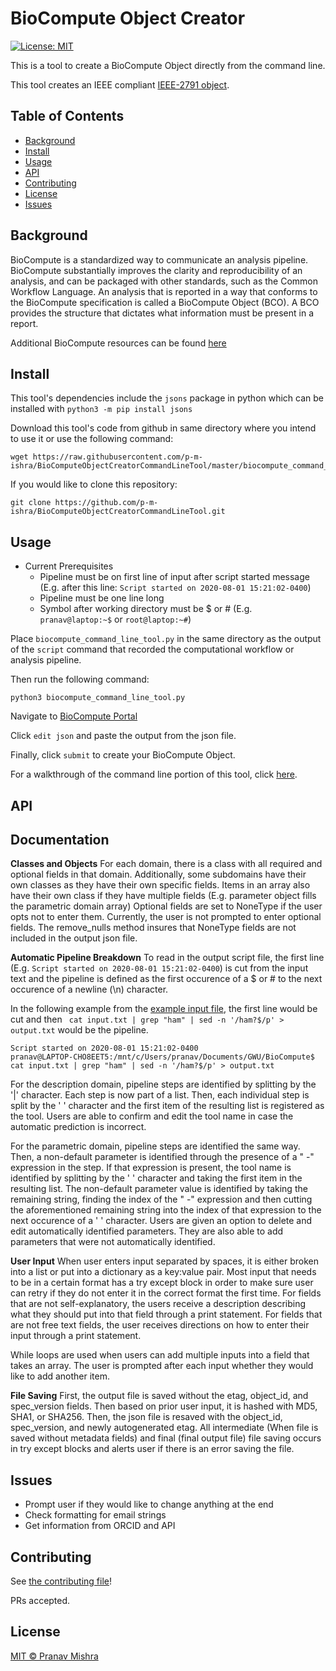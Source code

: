 # BioCompute Object Creator 

[![License: MIT](https://img.shields.io/badge/License-MIT-yellow.svg)](https://opensource.org/licenses/MIT)

This is a tool to create a BioCompute Object directly from the command line.

This tool creates an IEEE compliant [IEEE-2791 object](https://opensource.ieee.org/2791-object/ieee-2791-schema/).

## Table of Contents

- [Background](#background)
- [Install](#install)
- [Usage](#usage)
- [API](#api)
- [Contributing](#contributing)
- [License](#license)
- [Issues](#issues)

## Background

BioCompute is a standardized way to communicate an analysis pipeline. BioCompute substantially improves the clarity and reproducibility of an analysis, and can be packaged with other standards, such as the Common Workflow Language. An analysis that is reported in a way that conforms to the BioCompute specification is called a BioCompute Object (BCO). A BCO provides the structure that dictates what information must be present in a report. 

Additional BioCompute resources can be found [here](https://biocomputeobject.org/)

## Install

This tool's dependencies include the `jsons` package in python which can be installed with `python3 -m pip install jsons` 

Download this tool's code from github in same directory where you intend to use it or use the following command:

```
wget https://raw.githubusercontent.com/p-m-ishra/BioComputeObjectCreatorCommandLineTool/master/biocompute_command_line_tool.py
```

If you would like to clone this repository: 

```
git clone https://github.com/p-m-ishra/BioComputeObjectCreatorCommandLineTool.git
```

## Usage

* Current Prerequisites
  * Pipeline must be on first line of input after script started message (E.g. after this line: `Script started on 2020-08-01 15:21:02-0400`) 
  * Pipeline must be one line long
  * Symbol after working directory must be $ or # (E.g. `pranav@laptop:~$` or `root@laptop:~#`)

Place `biocompute_command_line_tool.py` in the same directory as the output of the `script` command that recorded the computational workflow or analysis pipeline.

Then run the following command:
```
python3 biocompute_command_line_tool.py 
```

Navigate to [BioCompute Portal](https://portal.aws.biochemistry.gwu.edu/bco/new/form#!)

Click `edit json` and paste the output from the json file.

Finally, click `submit` to create your BioCompute Object.

For a walkthrough of the command line portion of this tool, click [here](https://drive.google.com/file/d/1ivy-4i-TMmwSJQKQf0d_aY0NuiPQF50S/view?usp=sharing).

## API

## Documentation

**Classes and Objects**
For each domain, there is a class with all required and optional fields in that domain. Additionally, some subdomains have their own classes as they have their own specific fields. Items in an array also have their own class if they have multiple fields (E.g. parameter object fills the parametric domain array) Optional fields are set to NoneType if the user opts not to enter them. Currently, the user is not prompted to enter optional fields. The remove_nulls method insures that NoneType fields are not included in the output json file.

**Automatic Pipeline Breakdown**
To read in the output script file, the first line (E.g. `Script started on 2020-08-01 15:21:02-0400`) is cut from the input text and the pipeline is defined as the first occurence of a $ or # to the next occurence of a newline (\n) character. 

In the following example from the [example input file](https://github.com/p-m-ishra/BioComputeObjectCreatorCommandLineTool/blob/master/biocompute_input.txt), the first line would be cut and then ` cat input.txt | grep "ham" | sed -n '/ham?$/p' > output.txt` would be the pipeline.

```
Script started on 2020-08-01 15:21:02-0400
pranav@LAPTOP-CHO8EET5:/mnt/c/Users/pranav/Documents/GWU/BioCompute$ cat input.txt | grep "ham" | sed -n '/ham?$/p' > output.txt
```
For the description domain, pipeline steps are identified by splitting by the '|' character. Each step is now part of a list. Then, each individual step is split by the ' ' character and the first item of the resulting list is registered as the tool. Users are able to confirm and edit the tool name in case the automatic prediction is incorrect.

For the parametric domain, pipeline steps are identified the same way. Then, a non-default parameter is identified through the presence of a " -" expression in the step. If that expression is present, the tool name is identified by splitting by the ' ' character and taking the first item in the resulting list. The non-default parameter value is identified by taking the remaining string, finding the index of the " -" expression and then cutting the aforementioned remaining string into the index of that expression to the next occurence of a ' '  character. Users are given an option to delete and edit automatically identified parameters. They are also able to add parameters that were not automatically identified.

**User Input** 
When user enters input separated by spaces, it is either broken into a list or put into a dictionary as a key:value pair. Most input that needs to be in a certain format has a try except block in order to make sure user can retry if they do not enter it in the correct format the first time. For fields that are not self-explanatory, the users receive a description describing what they should put into that field through a print statement. For fields that are not free text fields, the user receives directions on how to enter their input through a print statement.

While loops are used when users can add multiple inputs into a field that takes an array. The user is prompted after each input whether they would like to add another item. 

**File Saving**
First, the output file is saved without the etag, object_id, and spec_version fields. Then based on prior user input, it is hashed with MD5, SHA1, or SHA256. Then, the json file is resaved with the object_id, spec_version, and newly autogenerated etag. All intermediate (When file is saved without metadata fields) and final (final output file) file saving occurs in try except blocks and alerts user if there is an error saving the file.


## Issues

* Prompt user if they would like to change anything at the end
* Check formatting for email strings
* Get information from ORCID and API

## Contributing

See [the contributing file](CONTRIBUTING.md)!

PRs accepted.

## License

[MIT © Pranav Mishra](LICENSE)
